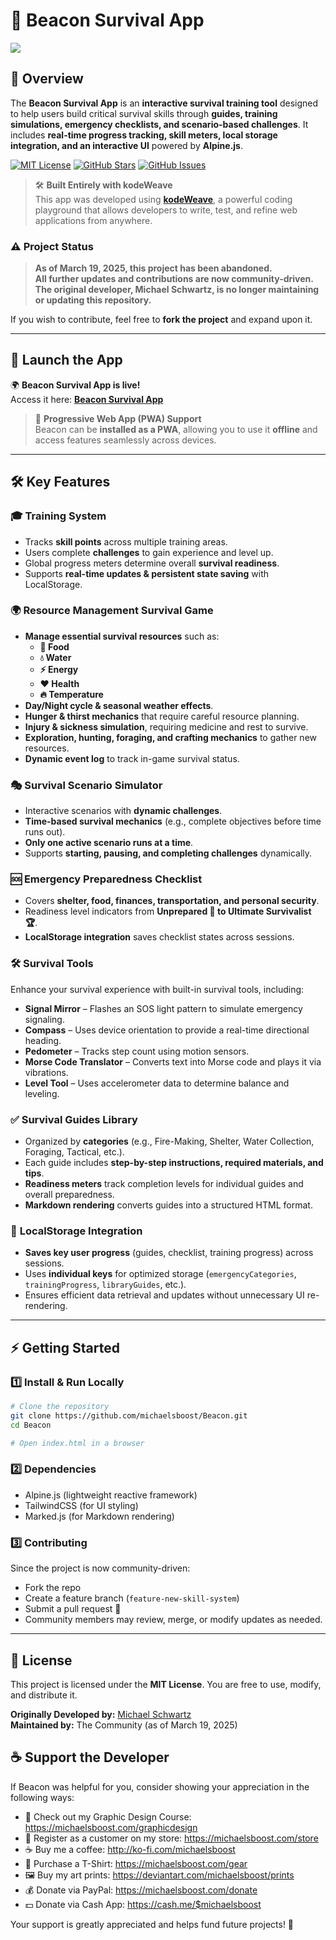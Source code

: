 # 📖 Beacon Survival App

![](https://raw.githubusercontent.com/michaelsboost/Beacon/main/imgs/screenshots/1training.png)

## 🌟 Overview
The **Beacon Survival App** is an **interactive survival training tool** designed to help users build critical survival skills through **guides, training simulations, emergency checklists, and scenario-based challenges**. It includes **real-time progress tracking, skill meters, local storage integration, and an interactive UI** powered by **Alpine.js**.

[![MIT License](https://img.shields.io/github/license/michaelsboost/Beacon)](LICENSE) [![GitHub Stars](https://img.shields.io/github/stars/michaelsboost/Beacon)](https://github.com/michaelsboost/Beacon/stargazers) [![GitHub Issues](https://img.shields.io/github/issues/michaelsboost/Beacon)](https://github.com/michaelsboost/Beacon/issues)

> 🛠️ **Built Entirely with kodeWeave**  
> This app was developed using **[kodeWeave](https://michaelsboost.com/kodeweave)**, a powerful coding playground that allows developers to write, test, and refine web applications from anywhere.

### ⚠️ **Project Status**
> **As of March 19, 2025, this project has been abandoned.**  
> **All further updates and contributions are now community-driven.**  
> **The original developer, Michael Schwartz, is no longer maintaining or updating this repository.**  

If you wish to contribute, feel free to **fork the project** and expand upon it.

---

## 🚀 **Launch the App**
🌍 **Beacon Survival App is live!**  
Access it here: **[Beacon Survival App](https://michaelsboost.com/Beacon/)**

> 📲 **Progressive Web App (PWA) Support**  
> Beacon can be **installed as a PWA**, allowing you to use it **offline** and access features seamlessly across devices.

---

## 🛠️ Key Features

### 🎓 **Training System**
- Tracks **skill points** across multiple training areas.
- Users complete **challenges** to gain experience and level up.
- Global progress meters determine overall **survival readiness**.
- Supports **real-time updates & persistent state saving** with LocalStorage.  

### 🌍 **Resource Management Survival Game**
- **Manage essential survival resources** such as:
  - **🥩 Food**
  - **💧 Water**
  - **⚡ Energy**
  - **❤️ Health**
  - **🔥 Temperature**
- **Day/Night cycle & seasonal weather effects**.
- **Hunger & thirst mechanics** that require careful resource planning.
- **Injury & sickness simulation**, requiring medicine and rest to survive.
- **Exploration, hunting, foraging, and crafting mechanics** to gather new resources.
- **Dynamic event log** to track in-game survival status.

### 🎭 **Survival Scenario Simulator**
- Interactive scenarios with **dynamic challenges**.
- **Time-based survival mechanics** (e.g., complete objectives before time runs out).
- **Only one active scenario runs at a time**.
- Supports **starting, pausing, and completing challenges** dynamically.

### 🆘 **Emergency Preparedness Checklist**
- Covers **shelter, food, finances, transportation, and personal security**.
- Readiness level indicators from **Unprepared 🚨 to Ultimate Survivalist 🏆**.
- **LocalStorage integration** saves checklist states across sessions.

### **🛠️ Survival Tools**
Enhance your survival experience with built-in survival tools, including:  

- **Signal Mirror** – Flashes an SOS light pattern to simulate emergency signaling.
- **Compass** – Uses device orientation to provide a real-time directional heading.
- **Pedometer** – Tracks step count using motion sensors.
- **Morse Code Translator** – Converts text into Morse code and plays it via vibrations.
- **Level Tool** – Uses accelerometer data to determine balance and leveling.

### ✅ **Survival Guides Library**
- Organized by **categories** (e.g., Fire-Making, Shelter, Water Collection, Foraging, Tactical, etc.).
- Each guide includes **step-by-step instructions, required materials, and tips**.
- **Readiness meters** track completion levels for individual guides and overall preparedness.
- **Markdown rendering** converts guides into a structured HTML format.

### 🔄 **LocalStorage Integration**
- **Saves key user progress** (guides, checklist, training progress) across sessions.
- Uses **individual keys** for optimized storage (`emergencyCategories`, `trainingProgress`, `libraryGuides`, etc.).
- Ensures efficient data retrieval and updates without unnecessary UI re-rendering.

---

## ⚡ **Getting Started**
### **1️⃣ Install & Run Locally**
```sh
# Clone the repository
git clone https://github.com/michaelsboost/Beacon.git
cd Beacon

# Open index.html in a browser
```

### **2️⃣ Dependencies**
- Alpine.js (lightweight reactive framework)
- TailwindCSS (for UI styling)
- Marked.js (for Markdown rendering)

### **3️⃣ Contributing**
Since the project is now community-driven:
- Fork the repo
- Create a feature branch (`feature-new-skill-system`)
- Submit a pull request 🎉
- Community members may review, merge, or modify updates as needed.

---

## 📜 **License**
This project is licensed under the **MIT License**. You are free to use, modify, and distribute it.

**Originally Developed by:** [Michael Schwartz](https://michaelsboost.com/)  
**Maintained by:** The Community (as of March 19, 2025)

## **☕ Support the Developer**
If Beacon was helpful for you, consider showing your appreciation in the following ways:

- 🎨 Check out my Graphic Design Course: https://michaelsboost.com/graphicdesign  
- 🛒 Register as a customer on my store: https://michaelsboost.com/store  
- ☕ Buy me a coffee: http://ko-fi.com/michaelsboost  
- 👕 Purchase a T-Shirt: https://michaelsboost.com/gear  
- 🖼️ Buy my art prints: https://deviantart.com/michaelsboost/prints 
- 💰 Donate via PayPal: https://michaelsboost.com/donate 
- 💵 Donate via Cash App: https://cash.me/$michaelsboost  

Your support is greatly appreciated and helps fund future projects! 🚀